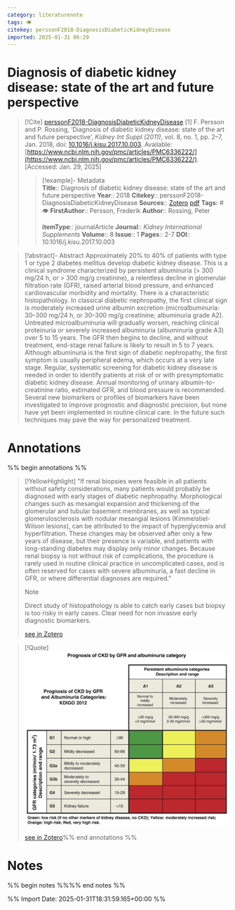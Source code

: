 ```yaml
---
category: literaturenote
tags: 👁
citekey: perssonF2018-DiagnosisDiabeticKidneyDisease
imported: 2025-01-31 06:29
---
```


# Diagnosis of diabetic kidney disease: state of the art and future perspective


> [!Cite] [perssonF2018-DiagnosisDiabeticKidneyDisease](zotero://select/library/items/NQW2VIYC)
> [1]  F. Persson and P. Rossing, ‘Diagnosis of diabetic kidney disease: state of the art and future perspective’, _Kidney Int Suppl (2011)_, vol. 8, no. 1, pp. 2–7, Jan. 2018, doi: [10.1016/j.kisu.2017.10.003](https://doi.org/10.1016/j.kisu.2017.10.003). Available: [https://www.ncbi.nlm.nih.gov/pmc/articles/PMC6336222/](https://www.ncbi.nlm.nih.gov/pmc/articles/PMC6336222/). [Accessed: Jan. 29, 2025]
> > [!example]- Metadata    
> > **Title**:: Diagnosis of diabetic kidney disease: state of the art and future perspective
> > **Year**:: 2018
> > **Citekey**:: perssonF2018-DiagnosisDiabeticKidneyDisease
> > **Sources**:: [Zotero](zotero://select/library/items/NQW2VIYC) [pdf](file:////home/joeashton/Zotero/storage/V6XA5P9Q/Persson%20and%20Rossing%20-%202018%20-%20Diagnosis%20of%20diabetic%20kidney%20disease%20state%20of%20the%20art%20and%20future%20perspective.pdf) 
> > **Tags:** #👁
> > **FirstAuthor**:: Persson, Frederik
> > **Author**:: Rossing, Peter
> > 
> > **itemType**:: journalArticle
> > **Journal**:: *Kidney International Supplements*
> > **Volume**:: 8
> > **Issue**:: 1
> > **Pages**:: 2-7
> > **DOI**:: 10.1016/j.kisu.2017.10.003

> [!abstract]- Abstract
> Approximately 20% to 40% of patients with type 1 or type 2 diabetes mellitus develop diabetic kidney disease. This is a clinical syndrome characterized by persistent albuminuria (> 300 mg/24 h, or > 300 mg/g creatinine), a relentless decline in glomerular filtration rate (GFR), raised arterial blood pressure, and enhanced cardiovascular morbidity and mortality. There is a characteristic histopathology. In classical diabetic nephropathy, the first clinical sign is moderately increased urine albumin excretion (microalbuminuria: 30–300 mg/24 h, or 30–300 mg/g creatinine; albuminuria grade A2). Untreated microalbuminuria will gradually worsen, reaching clinical proteinuria or severely increased albuminuria (albuminuria grade A3) over 5 to 15 years. The GFR then begins to decline, and without treatment, end-stage renal failure is likely to result in 5 to 7 years. Although albuminuria is the first sign of diabetic nephropathy, the first symptom is usually peripheral edema, which occurs at a very late stage. Regular, systematic screening for diabetic kidney disease is needed in order to identify patients at risk of or with presymptomatic diabetic kidney disease. Annual monitoring of urinary albumin-to-creatinine ratio, estimated GFR, and blood pressure is recommended. Several new biomarkers or profiles of biomarkers have been investigated to improve prognostic and diagnostic precision, but none have yet been implemented in routine clinical care. In the future such techniques may pave the way for personalized treatment.

# Annotations

%% begin annotations %%

> [!YellowHighlight]
> "If renal biopsies were feasible in all patients without safety considerations, many patients would probably be diagnosed with early stages of diabetic nephropathy. Morphological changes such as mesangial expansion and thickening of the glomerular and tubular basement membranes, as well as typical glomerulosclerosis with nodular mesangial lesions (Kimmelstiel-Wilson lesions), can be attributed to the impact of hyperglycemia and hyperfiltration. These changes may be observed after only a few years of disease, but their presence is variable, and patients with long-standing diabetes may display only minor changes. Because renal biopsy is not without risk of complications, the procedure is rarely used in routine clinical practice in uncomplicated cases, and is often reserved for cases with severe albuminuria, a fast decline in GFR, or where differential diagnoses are required."
> > [!note]
> > Direct study of histopathology is able to catch early cases but biopsy is too risky in early cases. Clear need for non invasive early diagnostic biomarkers.
> 
> [see in Zotero](zotero://open-pdf/library/items/V6XA5P9Q?page=3&annotation=7D6SRBJ9)

> [!Quote]
> ![figure-2-x139-y92.png](attachments/perssonF2018-DiagnosisDiabeticKidneyDisease/figure-2-x139-y92.png)
> 
> [see in Zotero](zotero://open-pdf/library/items/V6XA5P9Q?page=3&annotation=KTP7RE7X)%% end annotations %%

# Notes

%% begin notes %%%% end notes %%

%% Import Date: 2025-01-31T18:31:59.165+00:00 %%
